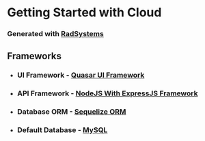 # Getting Started with Cloud

### Generated with [RadSystems](https://radsystems.io)

## Frameworks

- ### UI Framework - [Quasar UI Framework](https://quasar.dev)
- ### API Framework - [NodeJS With ExpressJS Framework](https://expressjs.com)
- ### Database ORM - [Sequelize ORM](https://sequelize.org/)
- ### Default Database - [MySQL](https://www.mysql.com/)

